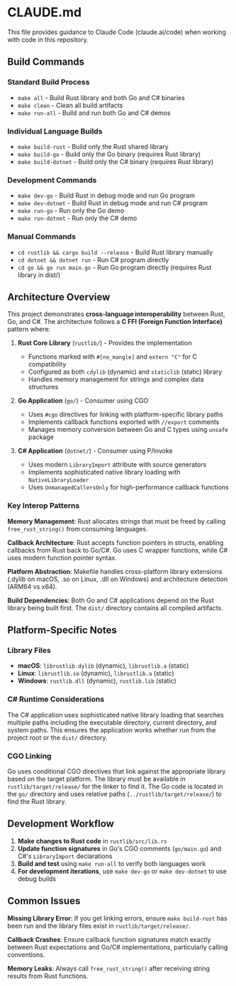 # CLAUDE.md

This file provides guidance to Claude Code (claude.ai/code) when working with code in this repository.

## Build Commands

### Standard Build Process
- `make all` - Build Rust library and both Go and C# binaries
- `make clean` - Clean all build artifacts
- `make run-all` - Build and run both Go and C# demos

### Individual Language Builds
- `make build-rust` - Build only the Rust shared library
- `make build-go` - Build only the Go binary (requires Rust library)
- `make build-dotnet` - Build only the C# binary (requires Rust library)

### Development Commands
- `make dev-go` - Build Rust in debug mode and run Go program
- `make dev-dotnet` - Build Rust in debug mode and run C# program
- `make run-go` - Run only the Go demo
- `make run-dotnet` - Run only the C# demo

### Manual Commands
- `cd rustlib && cargo build --release` - Build Rust library manually
- `cd dotnet && dotnet run` - Run C# program directly
- `cd go && go run main.go` - Run Go program directly (requires Rust library in dist/)

## Architecture Overview

This project demonstrates **cross-language interoperability** between Rust, Go, and C#. The architecture follows a **C FFI (Foreign Function Interface)** pattern where:

1. **Rust Core Library** (`rustlib/`) - Provides the implementation
   - Functions marked with `#[no_mangle]` and `extern "C"` for C compatibility
   - Configured as both `cdylib` (dynamic) and `staticlib` (static) library
   - Handles memory management for strings and complex data structures

2. **Go Application** (`go/`) - Consumer using CGO
   - Uses `#cgo` directives for linking with platform-specific library paths
   - Implements callback functions exported with `//export` comments
   - Manages memory conversion between Go and C types using `unsafe` package

3. **C# Application** (`dotnet/`) - Consumer using P/Invoke
   - Uses modern `LibraryImport` attribute with source generators
   - Implements sophisticated native library loading with `NativeLibraryLoader`
   - Uses `UnmanagedCallersOnly` for high-performance callback functions

### Key Interop Patterns

**Memory Management**: Rust allocates strings that must be freed by calling `free_rust_string()` from consuming languages.

**Callback Architecture**: Rust accepts function pointers in structs, enabling callbacks from Rust back to Go/C#. Go uses C wrapper functions, while C# uses modern function pointer syntax.

**Platform Abstraction**: Makefile handles cross-platform library extensions (.dylib on macOS, .so on Linux, .dll on Windows) and architecture detection (ARM64 vs x64).

**Build Dependencies**: Both Go and C# applications depend on the Rust library being built first. The `dist/` directory contains all compiled artifacts.

## Platform-Specific Notes

### Library Files
- **macOS**: `librustlib.dylib` (dynamic), `librustlib.a` (static)
- **Linux**: `librustlib.so` (dynamic), `librustlib.a` (static)
- **Windows**: `rustlib.dll` (dynamic), `rustlib.lib` (static)

### C# Runtime Considerations
The C# application uses sophisticated native library loading that searches multiple paths including the executable directory, current directory, and system paths. This ensures the application works whether run from the project root or the `dist/` directory.

### CGO Linking
Go uses conditional CGO directives that link against the appropriate library based on the target platform. The library must be available in `rustlib/target/release/` for the linker to find it. The Go code is located in the `go/` directory and uses relative paths (`../rustlib/target/release/`) to find the Rust library.

## Development Workflow

1. **Make changes to Rust code** in `rustlib/src/lib.rs`
2. **Update function signatures** in Go's CGO comments (`go/main.go`) and C#'s `LibraryImport` declarations
3. **Build and test** using `make run-all` to verify both languages work
4. **For development iterations**, use `make dev-go` or `make dev-dotnet` to use debug builds

## Common Issues

**Missing Library Error**: If you get linking errors, ensure `make build-rust` has been run and the library files exist in `rustlib/target/release/`.

**Callback Crashes**: Ensure callback function signatures match exactly between Rust expectations and Go/C# implementations, particularly calling conventions.

**Memory Leaks**: Always call `free_rust_string()` after receiving string results from Rust functions.